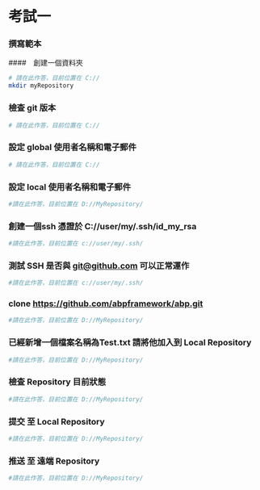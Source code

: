 # 考試一


### 撰寫範本
####　創建一個資料夾
``` bash
# 請在此作答，目前位置在 C://
mkdir myRepository
```

### 檢查 git 版本

``` bash
# 請在此作答，目前位置在 C://

```

### 設定 global 使用者名稱和電子郵件

``` bash
# 請在此作答，目前位置在 C://

```

### 設定 local 使用者名稱和電子郵件
``` bash
#請在此作答，目前位置在 D://MyRepository/

````

### 創建一個ssh 憑證於 C://user/my/.ssh/id_my_rsa
``` bash
#請在此作答，目前位置在 c://user/my/.ssh/

````

### 測試 SSH 是否與 git@github.com 可以正常運作
``` bash
#請在此作答，目前位置在 c://user/my/.ssh/

````

### clone https://github.com/abpframework/abp.git
``` bash
#請在此作答，目前位置在 D://MyRepository/

````

### 已經新增一個檔案名稱為Test.txt 請將他加入到 Local Repository
``` bash
#請在此作答，目前位置在 D://MyRepository/

````

### 檢查 Repository 目前狀態
``` bash
#請在此作答，目前位置在 D://MyRepository/

````

### 提交 至 Local Repository
``` bash
#請在此作答，目前位置在 D://MyRepository/

````

### 推送 至 遠端 Repository
``` bash
#請在此作答，目前位置在 D://MyRepository/

````

